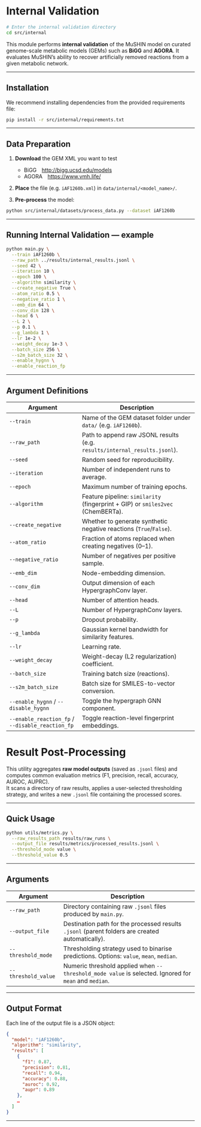 # Internal Validation

```bash
# Enter the internal validation directory
cd src/internal
```

This module performs **internal validation** of the MuSHIN model on curated genome-scale metabolic models (GEMs) such as **BiGG** and **AGORA**. It evaluates MuSHIN’s ability to recover artificially removed reactions from a given metabolic network.

---

## Installation
We recommend installing dependencies from the provided requirements file:
```bash
pip install -r src/internal/requirements.txt
```

---

## Data Preparation

1. **Download** the GEM XML you want to test  
   * BiGG <http://bigg.ucsd.edu/models>  
   * AGORA <https://www.vmh.life/>  

2. **Place** the file (e.g. `iAF1260b.xml`) in `data/internal/<model_name>/`.

3. **Pre-process** the model:

```bash
python src/internal/datasets/process_data.py --dataset iAF1260b
```

---

## Running Internal Validation — example

```bash
python main.py \
  --train iAF1260b \
  --raw_path ../results/internal_results.jsonl \
  --seed 42 \
  --iteration 10 \
  --epoch 100 \
  --algorithm similarity \
  --create_negative True \
  --atom_ratio 0.5 \
  --negative_ratio 1 \
  --emb_dim 64 \
  --conv_dim 128 \
  --head 6 \
  --L 2 \
  --p 0.1 \
  --g_lambda 1 \
  --lr 1e-2 \
  --weight_decay 1e-3 \
  --batch_size 256 \
  --s2m_batch_size 32 \
  --enable_hygnn \
  --enable_reaction_fp
```

---

## Argument Definitions

| Argument | Description |
|----------|-------------|
| `--train` | Name of the GEM dataset folder under `data/` (e.g. `iAF1260b`). |
| `--raw_path` | Path to append raw JSONL results (e.g. `results/internal_results.jsonl`). |
| `--seed` | Random seed for reproducibility. |
| `--iteration` | Number of independent runs to average. |
| `--epoch` | Maximum number of training epochs. |
| `--algorithm` | Feature pipeline: `similarity` (fingerprint + GIP) or `smiles2vec` (ChemBERTa). |
| `--create_negative` | Whether to generate synthetic negative reactions (`True`/`False`). |
| `--atom_ratio` | Fraction of atoms replaced when creating negatives (0–1). |
| `--negative_ratio` | Number of negatives per positive sample. |
| `--emb_dim` | Node-embedding dimension. |
| `--conv_dim` | Output dimension of each HypergraphConv layer. |
| `--head` | Number of attention heads. |
| `--L` | Number of HypergraphConv layers. |
| `--p` | Dropout probability. |
| `--g_lambda` | Gaussian kernel bandwidth for similarity features. |
| `--lr` | Learning rate. |
| `--weight_decay` | Weight-decay (L2 regularization) coefficient. |
| `--batch_size` | Training batch size (reactions). |
| `--s2m_batch_size` | Batch size for SMILES-to-vector conversion. |
| `--enable_hygnn` / `--disable_hygnn` | Toggle the hypergraph GNN component. |
| `--enable_reaction_fp` / `--disable_reaction_fp` | Toggle reaction-level fingerprint embeddings. |

# Result Post-Processing

This utility aggregates **raw model outputs** (saved as `.jsonl` files) and computes common evaluation metrics (F1, precision, recall, accuracy, AUROC, AUPRC).  
It scans a directory of raw results, applies a user-selected thresholding strategy, and writes a new `.jsonl` file containing the processed scores.

---

## Quick Usage

```bash
python utils/metrics.py \
  --raw_results_path results/raw_runs \
  --output_file results/metrics/processed_results.jsonl \
  --threshold_mode value \
  --threshold_value 0.5
```

---

## Arguments

| Argument | Description |
|----------|-------------|
| `--raw_path` | Directory containing raw `.jsonl` files produced by `main.py`. |
| `--output_file` | Destination path for the processed results `.jsonl` (parent folders are created automatically). |
| `--threshold_mode` | Thresholding strategy used to binarise predictions. Options: `value`, `mean`, `median`. |
| `--threshold_value` | Numeric threshold applied when `--threshold_mode value` is selected. Ignored for `mean` and `median`. |

---

## Output Format

Each line of the output file is a JSON object:

```json
{
  "model": "iAF1260b",
  "algorithm": "similarity",
  "results": [
    {
      "f1": 0.87,
      "precision": 0.81,
      "recall": 0.94,
      "accuracy": 0.88,
      "auroc": 0.92,
      "aupr": 0.89
    },
    …
  ]
}
```

---
